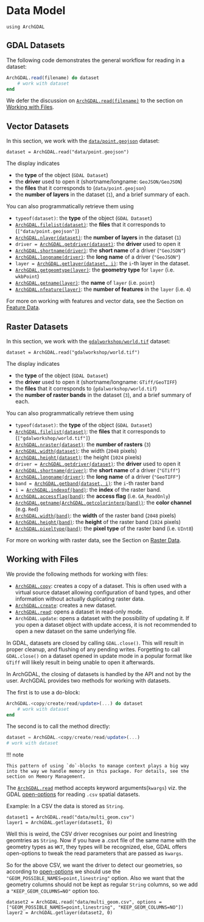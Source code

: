 # Data Model

```@setup datasets
using ArchGDAL
```

## GDAL Datasets

The following code demonstrates the general workflow for reading in a dataset:

```julia
ArchGDAL.read(filename) do dataset
    # work with dataset
end
```

We defer the discussion on [`ArchGDAL.read(filename)`](@ref) to the section on [Working with Files](@ref).

## Vector Datasets
In this section, we work with the [`data/point.geojson`](https://github.com/yeesian/ArchGDALDatasets/blob/307f8f0e584a39a050c042849004e6a2bd674f99/data/point.geojson) dataset:

```@example datasets
dataset = ArchGDAL.read("data/point.geojson")
```

The display indicates
* the **type** of the object (`GDAL Dataset`)
* the **driver** used to open it (shortname/longname: `GeoJSON/GeoJSON`)
* the **files** that it corresponds to (`data/point.geojson`)
* the **number of layers** in the dataset (`1`), and a brief summary of each.

You can also programmatically retrieve them using
* `typeof(dataset)`: the **type** of the object (`GDAL Dataset`)
* [`ArchGDAL.filelist(dataset)`](@ref): the **files** that it corresponds to (`["data/point.geojson"]`)
* [`ArchGDAL.nlayer(dataset)`](@ref): the **number of layers** in the dataset (`1`)
* `driver = `[`ArchGDAL.getdriver(dataset)`](@ref): the **driver** used to open it
* [`ArchGDAL.shortname(driver)`](@ref): the **short name** of a driver (`"GeoJSON"`)
* [`ArchGDAL.longname(driver)`](@ref): the **long name** of a driver (`"GeoJSON"`)
* `layer = `[`ArchGDAL.getlayer(dataset, i)`](@ref): the `i`-th layer in the dataset.
* [`ArchGDAL.getgeomtype(layer)`](@ref): the **geometry type** for `layer` (i.e. `wkbPoint`)
* [`ArchGDAL.getname(layer)`](@ref): the **name** of `layer` (i.e. `point`)
* [`ArchGDAL.nfeature(layer)`](@ref): the **number of features** in the `layer` (i.e. `4`)

For more on working with features and vector data, see the Section on [Feature Data](@ref).

## Raster Datasets
In this section, we work with the [`gdalworkshop/world.tif`](https://github.com/yeesian/ArchGDALDatasets/blob/307f8f0e584a39a050c042849004e6a2bd674f99/gdalworkshop/world.tif) dataset:
```@example datasets
dataset = ArchGDAL.read("gdalworkshop/world.tif")
```

The display indicates
* the **type** of the object (`GDAL Dataset`)
* the **driver** used to open it (shortname/longname: `GTiff/GeoTIFF`)
* the **files** that it corresponds to (`gdalworkshop/world.tif`)
* the **number of raster bands** in the dataset (`3`), and a brief summary of each.

You can also programmatically retrieve them using
* `typeof(dataset)`: the **type** of the object (`GDAL Dataset`)
* [`ArchGDAL.filelist(dataset)`](@ref): the **files** that it corresponds to (`["gdalworkshop/world.tif"]`)
* [`ArchGDAL.nraster(dataset)`](@ref): the **number of rasters** (`3`)
* [`ArchGDAL.width(dataset)`](@ref): the width (`2048` pixels)
* [`ArchGDAL.height(dataset)`](@ref): the height (`1024` pixels)
* `driver = `[`ArchGDAL.getdriver(dataset)`](@ref): the **driver** used to open it
* [`ArchGDAL.shortname(driver)`](@ref): the **short name** of a driver (`"GTiff"`)
* [`ArchGDAL.longname(driver)`](@ref): the **long name** of a driver (`"GeoTIFF"`)
* `band = `[`ArchGDAL.getband(dataset, i)`](@ref): the `i`-th raster band
* `i = `[`ArchGDAL.indexof(band)`](@ref): the **index** of the raster band.
* [`ArchGDAL.accessflag(band)`](@ref): the **access flag** (i.e. `GA_ReadOnly`)
* [`ArchGDAL.getname(ArchGDAL.getcolorinterp(band))`](@ref): the **color channel** (e.g. `Red`)
* [`ArchGDAL.width(band)`](@ref): the **width** of the raster band (`2048` pixels)
* [`ArchGDAL.height(band)`](@ref): the **height** of the raster band (`1024` pixels)
* [`ArchGDAL.pixeltype(band)`](@ref): the **pixel type** of the raster band (i.e. `UInt8`)

For more on working with raster data, see the Section on [Raster Data](@ref).

## Working with Files
We provide the following methods for working with files:

* [`ArchGDAL.copy`](@ref): creates a copy of a dataset. This is often used with a virtual source dataset allowing configuration of band types, and other information without actually duplicating raster data.
* [`ArchGDAL.create`](@ref): creates a new dataset.
* [`ArchGDAL.read`](@ref): opens a dataset in read-only mode.
* `ArchGDAL.update`: opens a dataset with the possibility of updating it. If you open a dataset object with update access, it is not recommended to open a new dataset on the same underlying file.

In GDAL, datasets are closed by calling `GDAL.close()`. This will result in proper cleanup, and flushing of any pending writes. Forgetting to call `GDAL.close()` on a dataset opened in update mode in a popular format like `GTiff` will likely result in being unable to open it afterwards.

In ArchGDAL, the closing of datasets is handled by the API and not by the user. ArchGDAL provides two methods for working with datasets.

The first is to use a do-block:
```julia
ArchGDAL.<copy/create/read/update>(...) do dataset
    # work with dataset
end
```
The second is to call the method directly:
```julia
dataset = ArchGDAL.<copy/create/read/update>(...)
# work with dataset
```

!!! note

    This pattern of using `do`-blocks to manage context plays a big way into the way we handle memory in this package. For details, see the section on Memory Management.

The [`ArchGDAL.read`](@ref) method accepts keyword arguments(`kwargs`) viz. the GDAL [open-options](https://gdal.org/drivers/vector/csv.html#open-options) for reading `.csv` spatial datasets.

Example: In a CSV the data is stored as `String`. 

```@example datasets
dataset1 = ArchGDAL.read("data/multi_geom.csv")
layer1 = ArchGDAL.getlayer(dataset1, 0)
```

Well this is weird, the CSV driver recognises our point and linestring geomtries as `String`. Now if you have a .csvt file of the same name with the geometry types as `WKT`, they types will be recognized, else, GDAL offers open-options to tweak the read parameters that are passed as `kwargs`.

So for the above CSV, we want the driver to detect our geometries, so according to [open-options](https://gdal.org/drivers/vector/csv.html#open-options) we should use the `"GEOM_POSSIBLE_NAMES=point,linestring"` option. Also we want that the geometry columns should not be kept as regular `String` columns, so we add a `"KEEP_GEOM_COLUMNS=NO"` option too.

```@example datasets
dataset2 = ArchGDAL.read("data/multi_geom.csv", options = ["GEOM_POSSIBLE_NAMES=point,linestring", "KEEP_GEOM_COLUMNS=NO"])
layer2 = ArchGDAL.getlayer(dataset2, 0)
```
